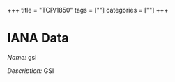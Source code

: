 +++
title = "TCP/1850"
tags = [""]
categories = [""]
+++

# IANA Data

_Name:_ gsi

_Description:_ GSI

